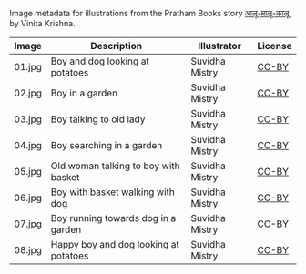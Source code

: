Image metadata for illustrations from the Pratham Books story [आलू-मालू-कालू](https://storyweaver.org.in/stories/195-aaloo-maaloo-kaaloo) by Vinita Krishna.

Image | Description | Illustrator | License
----- | ----------- | ----------- | -------
01.jpg | Boy and dog looking at potatoes | Suvidha Mistry | [CC-BY](https://creativecommons.org/licenses/by/4.0/)
02.jpg | Boy in a garden | Suvidha Mistry | [CC-BY](https://creativecommons.org/licenses/by/4.0/)
03.jpg | Boy talking to old lady | Suvidha Mistry | [CC-BY](https://creativecommons.org/licenses/by/4.0/)
04.jpg | Boy searching in a garden | Suvidha Mistry | [CC-BY](https://creativecommons.org/licenses/by/4.0/)
05.jpg | Old woman talking to boy with basket | Suvidha Mistry | [CC-BY](https://creativecommons.org/licenses/by/4.0/)
06.jpg | Boy with basket walking with dog | Suvidha Mistry | [CC-BY](https://creativecommons.org/licenses/by/4.0/)
07.jpg | Boy running towards dog in a garden | Suvidha Mistry | [CC-BY](https://creativecommons.org/licenses/by/4.0/)
08.jpg | Happy boy and dog looking at potatoes | Suvidha Mistry | [CC-BY](https://creativecommons.org/licenses/by/4.0/)
